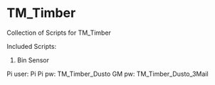 # TM_Timber
Collection of Scripts for TM_Timber


Included Scripts:
1.  Bin Sensor


Pi user: Pi
Pi pw: TM_Timber_Dusto
GM pw: TM_Timber_Dusto_3Mail
